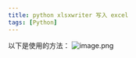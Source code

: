 ```yaml
---
title: python xlsxwriter 写入 excel
tags: [Python]
---
```


以下是使用的方法：
![image.png](http://ipic-typora-samzong.oss-cn-qingdao.aliyuncs.com//uPic/1611155030404-b12d4cd7-6fa1-44ca-b183-bdf1e796ebeb.png?x-oss-process=image/resize,w_960,m_lfit)
